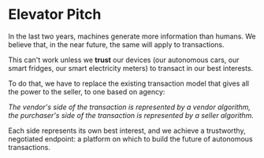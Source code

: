 # Elevator Pitch
In the last two years, machines generate more information than humans. We believe that, in the near future, the same will apply to transactions.

This can't work unless we **trust** our devices (our autonomous cars, our smart fridges, our smart electricity meters) to transact in our best interests.

To do that, we have to replace the existing transaction model that gives all the power to the seller, to one based on agency:

*The vendor's side of the transaction is represented by a vendor algorithm, the purchaser's side of the transaction is represented by a seller algorithm.*

Each side represents its own best interest, and we achieve a trustworthy, negotiated endpoint: a platform on which to build the future of autonomous transactions.
